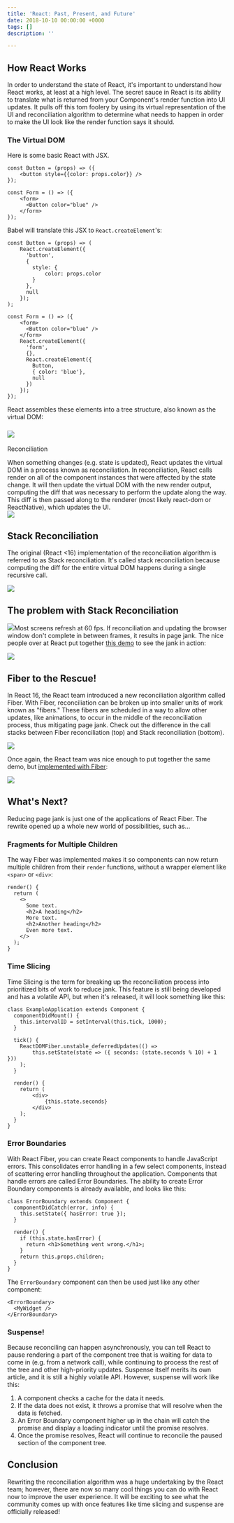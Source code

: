 ```yaml
---
title: 'React: Past, Present, and Future'
date: 2018-10-10 00:00:00 +0000
tags: []
description: ''

---
```

## How React Works

In order to understand the state of React, it's important to understand how React works, at least at a high level. The secret sauce in React is its ability to translate what is returned from your Component's render function into UI updates. It pulls off this tom foolery by using its virtual representation of the UI and reconciliation algorithm to determine what needs to happen in order to make the UI look like the render function says it should.

### The Virtual DOM

Here is some basic React with JSX.

    const Button = (props) => ({
    	<button style={{color: props.color}} />
    });
    
    const Form = () => ({
    	<form>
          <Button color="blue" />
        </form>
    });

Babel will translate this JSX to `React.createElement`'s:

    const Button = (props) => (
    	React.createElement({
          'button',
          {
            style: {
            	color: props.color
            }
          },
          null
        });
    );
    
    const Form = () => ({
    	<form>
          <Button color="blue" />
        </form>
        React.createElement({
          'form',
          {},
          React.createElement({
          	Button,
            { color: 'blue'},
            null
          })
        });
    });

React assembles these elements into a tree structure, also known as the virtual DOM:

### ![](https://llimllib.github.io/pymag-trees/images/figure4.png)  
Reconciliation

When something changes (e.g. state is updated), React updates the virtual DOM in a process known as reconciliation. In reconciliation, React calls render on all of the component instances that were affected by the state change. It will then update the virtual DOM with the new render output, computing the diff that was necessary to perform the update along the way. This diff is then passed along to the renderer (most likely react-dom or ReactNative), which updates the UI.  
![](https://sg.fiverrcdn.com/photo2s/113265529/original/eb477fc04ea08437021fe754ece30bdbdb6bfc3b.png?1529521868)

## Stack Reconciliation

The original (React <16) implementation of the reconciliation algorithm is referred to as Stack reconciliation. It's called stack reconciliation because computing the diff for the entire virtual DOM happens during a single recursive call.

![](https://marmelab.com/images/blog/react-slider-poll/profiling.png)

## The problem with Stack Reconciliation

![](https://developers.google.com/web/updates/images/inside-browser/part3/pagejank2.png)Most screens refresh at 60 fps. If reconciliation and updating the browser window don't complete in between frames, it results in page jank. The nice people over at React put together [this demo](https://claudiopro.github.io/react-fiber-vs-stack-demo/stack.html) to see the jank in action:

![](/uploads/jank.gif)

## Fiber to the Rescue!

In React 16, the React team introduced a new reconciliation algorithm called Fiber. With Fiber, reconciliation can be broken up into smaller units of work known as "fibers." These fibers are scheduled in a way to allow other updates, like animations, to occur in the middle of the reconciliation process, thus mitigating page jank. Check out the difference in the call stacks between Fiber reconciliation (top) and Stack reconciliation (bottom).

![](https://s3.eu-west-2.amazonaws.com/websitegiamir/triangles-demo-with-time-slicing.png)

Once again, the React team was nice enough to put together the same demo, but [implemented with Fiber](https://claudiopro.github.io/react-fiber-vs-stack-demo/fiber.html):

![](/uploads/fiber.gif)

## What's Next?

Reducing page jank is just one of the applications of React Fiber. The rewrite opened up a whole new world of possibilities, such as...

### Fragments for Multiple Children

The way Fiber was implemented makes it so components can now return multiple children from their `render` functions, without a wrapper element like `<span>` or `<div>`:

    render() {
      return (
        <>
          Some text.
          <h2>A heading</h2>
          More text.
          <h2>Another heading</h2>
          Even more text.
        </>
      );
    }

### Time Slicing

Time Slicing is the term for breaking up the reconciliation process into prioritized bits of work to reduce jank. This feature is still being developed and has a volatile API, but when it's released, it will look something like this:

    class ExampleApplication extends Component {
      componentDidMount() {
      	this.intervalID = setInterval(this.tick, 1000);
      }
    
      tick() {
      	ReactDOMFiber.unstable_deferredUpdates(() =>
      		this.setState(state => ({ seconds: (state.seconds % 10) + 1 }))
      	);
      }
    
      render() {
      	return (
      		<div>
      			{this.state.seconds}
      		</div>
      	);
      }
    }

### Error Boundaries

With React Fiber, you can create React components to handle JavaScript errors. This consolidates error handling in a few select components, instead of scattering error handling throughout the application. Components that handle errors are called Error Boundaries. The ability to create Error Boundary components is already available, and looks like this:

    class ErrorBoundary extends Component {
      componentDidCatch(error, info) {
        this.setState({ hasError: true });
      }
    
      render() {
        if (this.state.hasError) {
          return <h1>Something went wrong.</h1>;
        }
        return this.props.children;
      }
    }

The `ErrorBoundary` component can then be used just like any other component:

    <ErrorBoundary>
      <MyWidget />
    </ErrorBoundary>

### Suspense!

Because reconciling can happen asynchronously, you can tell React to pause rendering a part of the component tree that is waiting for data to come in (e.g. from a network call), while continuing to process the rest of the tree and other high-priority updates. Suspense itself merits its own article, and it is still a highly volatile API. However, suspense will work like this:

1. A component checks a cache for the data it needs.
2. If the data does not exist, it throws a promise that will resolve when the data is fetched.
3. An Error Boundary component higher up in the chain will catch the promise and display a loading indicator until the promise resolves.
4. Once the promise resolves, React will continue to reconcile the paused section of the component tree.

## Conclusion

Rewriting the reconciliation algorithm was a huge undertaking by the React team; however, there are now so many cool things you can do with React now to improve the user experience. It will be exciting to see what the community comes up with once features like time slicing and suspense are officially released!